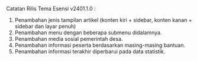 Catatan Rilis Tema Esensi v2401.1.0 :

1. Penambahan jenis tampilan artikel (konten kiri + sidebar, konten kanan + sidebar dan layar penuh)
2. Penambahan menu dengan beberapa submenu didalamnya.
3. Penambahan media sosial pemerintah desa.
4. Penambahan informasi peserta berdasarkan masing-masing bantuan.
5. Penambahan informasi terakhir diperbarui pada data statistik.